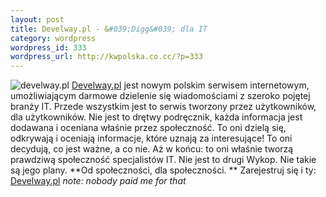 ```yaml
--- 
layout: post
title: Develway.pl - &#039;Digg&#039; dla IT
category: wordpress
wordpress_id: 333
wordpress_url: http://kwpolska.co.cc/?p=333
---
```

![develway.pl][2]
[Develway.pl][1] jest nowym polskim serwisem internetowym, umożliwiającym darmowe dzielenie się wiadomościami z szeroko pojętej branży IT. Przede wszystkim jest to serwis tworzony przez użytkowników, dla użytkowników. Nie jest to drętwy podręcznik, każda informacja jest dodawana i oceniana właśnie przez społeczność. To oni dzielą się, odkrywają i oceniają informacje, które uznają za interesujące! To oni decydują, co jest ważne, a co nie. Aż w końcu: to oni właśnie tworzą prawdziwą społeczność specjalistów IT. Nie jest to drugi Wykop. Nie takie są jego plany. **Od społeczności, dla społeczności. ** Zarejestruj się i ty: [Develway.pl][1]
*note: nobody paid me for that*

 [1]: http://www.develway.pl
 [2]: http://www.develway.pl/site_media/img/develway-172x41.jpg
